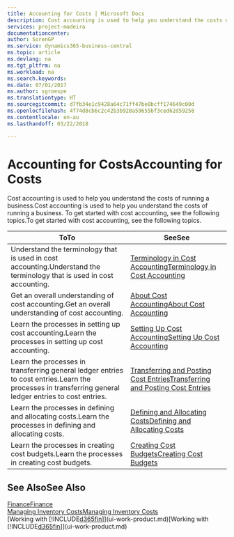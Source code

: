 ```yaml
---
title: Accounting for Costs | Microsoft Docs
description: Cost accounting is used to help you understand the costs of running a business. To get started with cost accounting, see the following topics.
services: project-madeira
documentationcenter: 
author: SorenGP
ms.service: dynamics365-business-central
ms.topic: article
ms.devlang: na
ms.tgt_pltfrm: na
ms.workload: na
ms.search.keywords: 
ms.date: 07/01/2017
ms.author: sgroespe
ms.translationtype: HT
ms.sourcegitcommit: d7fb34e1c9428a64c71ff47be8bcff174649c00d
ms.openlocfilehash: 4f74d8cb6c2c42b3b928a59655bf3ced62d59258
ms.contentlocale: en-au
ms.lasthandoff: 03/22/2018

---
```

# <a name="accounting-for-costs"></a><span data-ttu-id="ef702-104">Accounting for Costs</span><span class="sxs-lookup"><span data-stu-id="ef702-104">Accounting for Costs</span></span>
<span data-ttu-id="ef702-105">Cost accounting is used to help you understand the costs of running a business.</span><span class="sxs-lookup"><span data-stu-id="ef702-105">Cost accounting is used to help you understand the costs of running a business.</span></span> <span data-ttu-id="ef702-106">To get started with cost accounting, see the following topics.</span><span class="sxs-lookup"><span data-stu-id="ef702-106">To get started with cost accounting, see the following topics.</span></span>  

|<span data-ttu-id="ef702-107">To</span><span class="sxs-lookup"><span data-stu-id="ef702-107">To</span></span>|<span data-ttu-id="ef702-108">See</span><span class="sxs-lookup"><span data-stu-id="ef702-108">See</span></span>|  
|--------|---------|  
|<span data-ttu-id="ef702-109">Understand the terminology that is used in cost accounting.</span><span class="sxs-lookup"><span data-stu-id="ef702-109">Understand the terminology that is used in cost accounting.</span></span>|[<span data-ttu-id="ef702-110">Terminology in Cost Accounting</span><span class="sxs-lookup"><span data-stu-id="ef702-110">Terminology in Cost Accounting</span></span>](finance-terminology-in-cost-accounting.md)|  
|<span data-ttu-id="ef702-111">Get an overall understanding of cost accounting.</span><span class="sxs-lookup"><span data-stu-id="ef702-111">Get an overall understanding of cost accounting.</span></span>|[<span data-ttu-id="ef702-112">About Cost Accounting</span><span class="sxs-lookup"><span data-stu-id="ef702-112">About Cost Accounting</span></span>](finance-about-cost-accounting.md)|  
|<span data-ttu-id="ef702-113">Learn the processes in setting up cost accounting.</span><span class="sxs-lookup"><span data-stu-id="ef702-113">Learn the processes in setting up cost accounting.</span></span>|[<span data-ttu-id="ef702-114">Setting Up Cost Accounting</span><span class="sxs-lookup"><span data-stu-id="ef702-114">Setting Up Cost Accounting</span></span>](finance-set-up-cost-accounting.md)|  
|<span data-ttu-id="ef702-115">Learn the processes in transferring general ledger entries to cost entries.</span><span class="sxs-lookup"><span data-stu-id="ef702-115">Learn the processes in transferring general ledger entries to cost entries.</span></span>|[<span data-ttu-id="ef702-116">Transferring and Posting Cost Entries</span><span class="sxs-lookup"><span data-stu-id="ef702-116">Transferring and Posting Cost Entries</span></span>](finance-transfer-and-post-cost-entries.md)|  
|<span data-ttu-id="ef702-117">Learn the processes in defining and allocating costs.</span><span class="sxs-lookup"><span data-stu-id="ef702-117">Learn the processes in defining and allocating costs.</span></span>|[<span data-ttu-id="ef702-118">Defining and Allocating Costs</span><span class="sxs-lookup"><span data-stu-id="ef702-118">Defining and Allocating Costs</span></span>](finance-define-and-allocate-costs.md)|  
|<span data-ttu-id="ef702-119">Learn the processes in creating cost budgets.</span><span class="sxs-lookup"><span data-stu-id="ef702-119">Learn the processes in creating cost budgets.</span></span>|[<span data-ttu-id="ef702-120">Creating Cost Budgets</span><span class="sxs-lookup"><span data-stu-id="ef702-120">Creating Cost Budgets</span></span>](finance-create-cost-budgets.md)|  

## <a name="see-also"></a><span data-ttu-id="ef702-121">See Also</span><span class="sxs-lookup"><span data-stu-id="ef702-121">See Also</span></span>  
[<span data-ttu-id="ef702-122">Finance</span><span class="sxs-lookup"><span data-stu-id="ef702-122">Finance</span></span>](finance.md)  
[<span data-ttu-id="ef702-123">Managing Inventory Costs</span><span class="sxs-lookup"><span data-stu-id="ef702-123">Managing Inventory Costs</span></span>](finance-manage-inventory-costs.md)  
<span data-ttu-id="ef702-124">[Working with [!INCLUDE[d365fin](includes/d365fin_md.md)]](ui-work-product.md)</span><span class="sxs-lookup"><span data-stu-id="ef702-124">[Working with [!INCLUDE[d365fin](includes/d365fin_md.md)]](ui-work-product.md)</span></span>

